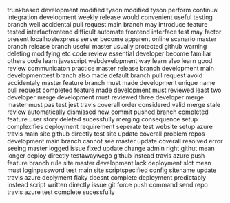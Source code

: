 trunkbased development modified tyson modified tyson perform continual integration development weekly release would convenient useful testing branch well accidental pull request main branch may introduce feature tested interfacfrontend difficult automate frontend interface test may factor present localhostexpress server become apparent online scanario master branch release branch useful master usually protected github warning deleting modifying etc code review essential developer become familiar others code learn javascript webdevelopment way learn also learn good review communicaton practice master release branch development main developmenttest branch also made default branch pull request avoid accidentaly master feature branch must made development unique name pull request completed feature made development must reviewed least two developer merge development must reviewed three developer merge master must pas test jest travis coverall order considered valid merge stale review automatically dismissed new commit pushed branch completed feature user story deleted sucessfully merging consequence setup complexifies deployment requirement seperate test website setup azure travis main site github directly test site update coverall problem repos development main branch cannot see master update coverall resolved error seeing master logged issue fixed update change admin right githut mean longer deploy directly testawaywego github instead travis azure push feature branch rule site master development lack deployment slot mean must loginpassword test main site scriptspecified config sitename update travis azure deplyment flaky doesnt complete deployment predictably instead script written directly issue git force push command send repo travis azure test complete sucessfully